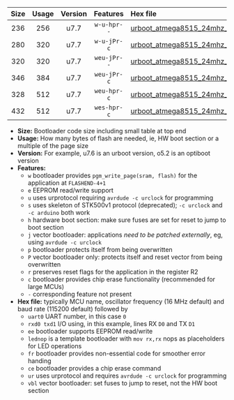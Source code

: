 |Size|Usage|Version|Features|Hex file|
|:-:|:-:|:-:|:-:|:--|
|236|256|u7.7|`w-u-hpr--`|[urboot_atmega8515_24mhz_115200bps_uart0_rxd0_txd1_lednop_fr_ur.hex](https://raw.githubusercontent.com/stefanrueger/urboot.hex/main/mcus/atmega8515/fcpu_24mhz/115200_bps/urboot_atmega8515_24mhz_115200bps_uart0_rxd0_txd1_lednop_fr_ur.hex)|
|280|320|u7.7|`w-u-jPr-c`|[urboot_atmega8515_24mhz_115200bps_uart0_rxd0_txd1_lednop_fr_ce_ur_vbl.hex](https://raw.githubusercontent.com/stefanrueger/urboot.hex/main/mcus/atmega8515/fcpu_24mhz/115200_bps/urboot_atmega8515_24mhz_115200bps_uart0_rxd0_txd1_lednop_fr_ce_ur_vbl.hex)|
|320|320|u7.7|`weu-jPr--`|[urboot_atmega8515_24mhz_115200bps_uart0_rxd0_txd1_ee_lednop_fr_ur_vbl.hex](https://raw.githubusercontent.com/stefanrueger/urboot.hex/main/mcus/atmega8515/fcpu_24mhz/115200_bps/urboot_atmega8515_24mhz_115200bps_uart0_rxd0_txd1_ee_lednop_fr_ur_vbl.hex)|
|346|384|u7.7|`weu-jPr-c`|[urboot_atmega8515_24mhz_115200bps_uart0_rxd0_txd1_ee_lednop_fr_ce_ur_vbl.hex](https://raw.githubusercontent.com/stefanrueger/urboot.hex/main/mcus/atmega8515/fcpu_24mhz/115200_bps/urboot_atmega8515_24mhz_115200bps_uart0_rxd0_txd1_ee_lednop_fr_ce_ur_vbl.hex)|
|328|512|u7.7|`weu-hpr-c`|[urboot_atmega8515_24mhz_115200bps_uart0_rxd0_txd1_ee_lednop_fr_ce_ur.hex](https://raw.githubusercontent.com/stefanrueger/urboot.hex/main/mcus/atmega8515/fcpu_24mhz/115200_bps/urboot_atmega8515_24mhz_115200bps_uart0_rxd0_txd1_ee_lednop_fr_ce_ur.hex)|
|432|512|u7.7|`wes-hpr-c`|[urboot_atmega8515_24mhz_115200bps_uart0_rxd0_txd1_ee_lednop_fr_ce.hex](https://raw.githubusercontent.com/stefanrueger/urboot.hex/main/mcus/atmega8515/fcpu_24mhz/115200_bps/urboot_atmega8515_24mhz_115200bps_uart0_rxd0_txd1_ee_lednop_fr_ce.hex)|

- **Size:** Bootloader code size including small table at top end
- **Usage:** How many bytes of flash are needed, ie, HW boot section or a multiple of the page size
- **Version:** For example, u7.6 is an urboot version, o5.2 is an optiboot version
- **Features:**
  + `w` bootloader provides `pgm_write_page(sram, flash)` for the application at `FLASHEND-4+1`
  + `e` EEPROM read/write support
  + `u` uses urprotocol requiring `avrdude -c urclock` for programming
  + `s` uses skeleton of STK500v1 protocol (deprecated); `-c urclock` and `-c arduino` both work
  + `h` hardware boot section: make sure fuses are set for reset to jump to boot section
  + `j` vector bootloader: applications *need to be patched externally*, eg, using `avrdude -c urclock`
  + `p` bootloader protects itself from being overwritten
  + `P` vector bootloader only: protects itself and reset vector from being overwritten
  + `r` preserves reset flags for the application in the register R2
  + `c` bootloader provides chip erase functionality (recommended for large MCUs)
  + `-` corresponding feature not present
- **Hex file:** typically MCU name, oscillator frequency (16 MHz default) and baud rate (115200 default) followed by
  + `uart0` UART number, in this case `0`
  + `rxd0 txd1` I/O using, in this example, lines RX `D0` and TX `D1`
  + `ee` bootloader supports EEPROM read/write
  + `lednop` is a template bootloader with `mov rx,rx` nops as placeholders for LED operations
  + `fr` bootloader provides non-essential code for smoother error handing
  + `ce` bootloader provides a chip erase command
  + `ur` uses urprotocol and requires `avrdude -c urclock` for programming
  + `vbl` vector bootloader: set fuses to jump to reset, not the HW boot section
